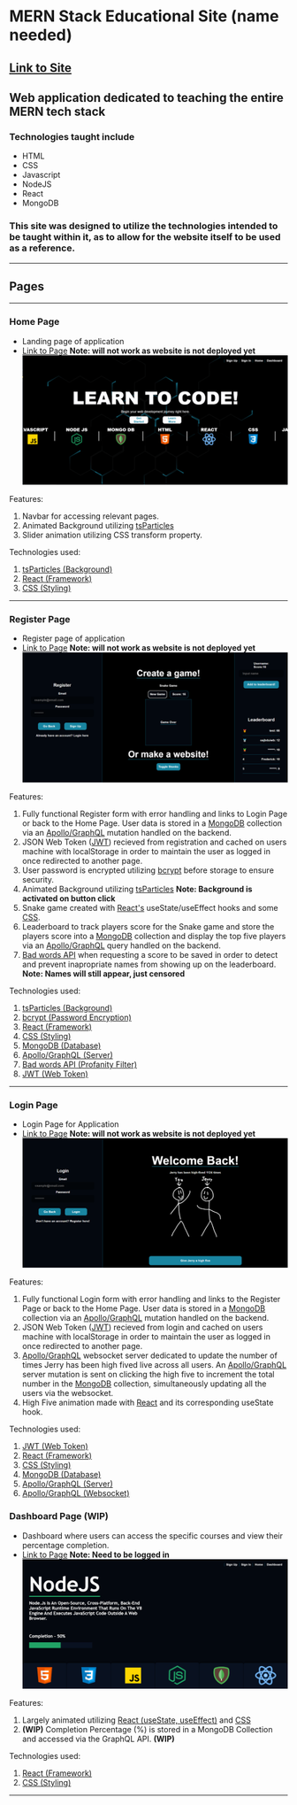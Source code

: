 # MERN Stack Educational Site (name needed)

## [Link to Site](https://mern-edu-site.herokuapp.com/)

## Web application dedicated to teaching the entire MERN tech stack

### Technologies taught include

- HTML
- CSS
- Javascript
- NodeJS
- React
- MongoDB

### This site was designed to utilize the technologies intended to be taught within it, as to allow for the website itself to be used as a reference.

---

## **Pages**

---

### **Home Page**

- Landing page of application
- [Link to Page](https://mern-edu-site.herokuapp.com/) **Note: will not work as website is not deployed yet**
  ![Home Page](./client/src/assets/readmeImages/Home-page.PNG)

Features:

1. Navbar for accessing relevant pages.
2. Animated Background utilizing [tsParticles](https://particles.js.org/)
3. Slider animation utilizing CSS transform property.

Technologies used:

1. [tsParticles (Background)](https://particles.js.org/)
2. [React (Framework)](https://react.dev/)
3. [CSS (Styling)](https://www.w3schools.com/css/)

---

### **Register Page**

- Register page of application
- [Link to Page](https://mern-edu-site.herokuapp.com/register) **Note: will not work as website is not deployed yet**
  ![Register Page](./client/src/assets/readmeImages/Register-page.PNG)

Features:

1. Fully functional Register form with error handling and links to Login Page or back to the Home Page. User data is stored in a [MongoDB](https://www.mongodb.com/) collection via an [Apollo/GraphQL](https://www.apollographql.com/docs/) mutation handled on the backend.
2. JSON Web Token ([JWT](https://jwt.io/)) recieved from registration and cached on users machine with localStorage in order to maintain the user as logged in once redirected to another page.
3. User password is encrypted utilizing [bcrypt](https://www.npmjs.com/package/bcrypt) before storage to ensure security.
4. Animated Background utilizing [tsParticles](https://particles.js.org/) **Note: Background is activated on button click**
5. Snake game created with [React's](https://react.dev/) useState/useEffect hooks and some [CSS](https://www.w3schools.com/css/).
6. Leaderboard to track players score for the Snake game and store the players score into a [MongoDB](https://www.mongodb.com/) collection and display the top five players via an [Apollo/GraphQL](https://www.apollographql.com/docs/) query handled on the backend.
7. [Bad words API](https://apilayer.com/marketplace/bad_words-api) when requesting a score to be saved in order to detect and prevent inapropriate names from showing up on the leaderboard. **Note: Names will still appear, just censored**

Technologies used:

1. [tsParticles (Background)](https://particles.js.org/)
2. [bcrypt (Password Encryption)](https://www.npmjs.com/package/bcrypt)
3. [React (Framework)](https://react.dev/)
4. [CSS (Styling)](https://www.w3schools.com/css/)
5. [MongoDB (Database)](https://www.mongodb.com/)
6. [Apollo/GraphQL (Server)](https://www.apollographql.com/docs/)
7. [Bad words API (Profanity Filter)](https://apilayer.com/marketplace/bad_words-api)
8. [JWT (Web Token)](https://jwt.io/)

---

### **Login Page**

- Login Page for Application
- [Link to Page](https://mern-edu-site.herokuapp.com/login) **Note: will not work as website is not deployed yet**
  ![Login Page](./client/src/assets/readmeImages/Login-page.PNG)

Features:

1. Fully functional Login form with error handling and links to the Register Page or back to the Home Page. User data is stored in a [MongoDB](https://www.mongodb.com/) collection via an [Apollo/GraphQL](https://www.apollographql.com/docs/) mutation handled on the backend.
2. JSON Web Token ([JWT](https://jwt.io/)) recieved from login and cached on users machine with localStorage in order to maintain the user as logged in once redirected to another page.
3. [Apollo/GraphQL](https://www.apollographql.com/docs/react/api/link/apollo-link-ws/) websocket server dedicated to update the number of times Jerry has been high fived live across all users. An [Apollo/GraphQL](https://www.apollographql.com/docs/) server mutation is sent on clicking the high five to increment the total number in the [MongoDB](https://www.mongodb.com/) collection, simultaneously updating all the users via the websocket.
4. High Five animation made with [React](https://react.dev/) and its corresponding useState hook.

Technologies used:

1. [JWT (Web Token)](https://jwt.io/)
2. [React (Framework)](https://react.dev/)
3. [CSS (Styling)](https://www.w3schools.com/css/)
4. [MongoDB (Database)](https://www.mongodb.com/)
5. [Apollo/GraphQL (Server)](https://www.apollographql.com/docs/)
6. [Apollo/GraphQL (Websocket)](https://www.apollographql.com/docs/react/api/link/apollo-link-ws/)

### **Dashboard Page** **(WIP)**

- Dashboard where users can access the specific courses and view their percentage completion.
- [Link to Page](https://mern-edu-site.herokuapp.com/) **Note: Need to be logged in**
  ![Dashboard Page](./client/src/assets/readmeImages/Dashboard-page.PNG)

Features:

1. Largely animated utilizing [React (useState, useEffect)](https://react.dev/) and [CSS](https://www.w3schools.com/css/)
2. **(WIP)** Completion Percentage (%) is stored in a MongoDB Collection and accessed via the GraphQL API. **(WIP)**

Technologies used:

1. [React (Framework)](https://react.dev/)
2. [CSS (Styling)](https://www.w3schools.com/css/)

---
